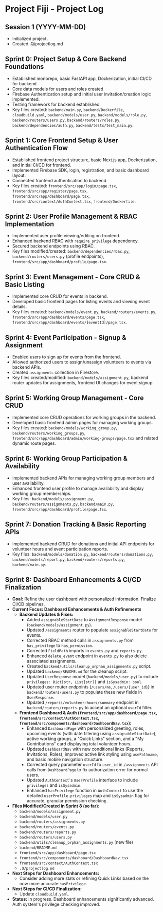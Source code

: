 # Project Fiji - Project Log

## Session 1 (YYYY-MM-DD)
- Initialized project.
- Created .Q/projectlog.md

## Sprint 0: Project Setup & Core Backend Foundations
*   Established monorepo, basic FastAPI app, Dockerization, initial CI/CD for backend.
*   Core data models for users and roles created.
*   Firebase Authentication setup and initial user invitation/creation logic implemented.
*   Testing framework for backend established.
*   Key files created: `backend/main.py`, `backend/Dockerfile`, `cloudbuild.yaml`, `backend/models/user.py`, `backend/models/role.py`, `backend/routers/users.py`, `backend/routers/roles.py`, `backend/dependencies/auth.py`, `backend/tests/test_main.py`.

## Sprint 1: Core Frontend Setup & User Authentication Flow
*   Established frontend project structure, basic Next.js app, Dockerization, and initial CI/CD for frontend.
*   Implemented Firebase SDK, login, registration, and basic dashboard layout.
*   Connected frontend authentication to backend.
*   Key files created: `frontend/src/app/login/page.tsx`, `frontend/src/app/register/page.tsx`, `frontend/src/app/dashboard/page.tsx`, `frontend/src/context/AuthContext.tsx`, `frontend/Dockerfile`.

## Sprint 2: User Profile Management & RBAC Implementation
*   Implemented user profile viewing/editing on frontend.
*   Enhanced backend RBAC with `require_privilege` dependency.
*   Secured backend endpoints using RBAC.
*   Key files modified/created: `backend/dependencies/rbac.py`, `backend/routers/users.py` (profile endpoints), `frontend/src/app/dashboard/profile/page.tsx`.

## Sprint 3: Event Management - Core CRUD & Basic Listing
*   Implemented core CRUD for events in backend.
*   Developed basic frontend pages for listing events and viewing event details.
*   Key files created: `backend/models/event.py`, `backend/routers/events.py`, `frontend/src/app/dashboard/events/page.tsx`, `frontend/src/app/dashboard/events/[eventId]/page.tsx`.

## Sprint 4: Event Participation - Signup & Assignment
*   Enabled users to sign up for events from the frontend.
*   Allowed authorized users to assign/unassign volunteers to events via backend APIs.
*   Created `assignments` collection in Firestore.
*   Key files created/modified: `backend/models/assignment.py`, backend router updates for assignments, frontend UI changes for event signup.

## Sprint 5: Working Group Management - Core CRUD
*   Implemented core CRUD operations for working groups in the backend.
*   Developed basic frontend admin pages for managing working groups.
*   Key files created: `backend/models/working_group.py`, `backend/routers/working_groups.py`, `frontend/src/app/dashboard/admin/working-groups/page.tsx` and related dynamic route pages.

## Sprint 6: Working Group Participation & Availability
*   Implemented backend APIs for managing working group members and user availability.
*   Enhanced frontend user profile to manage availability and display working group memberships.
*   Key files: `backend/models/assignment.py`, `backend/routers/assignments.py`, `backend/main.py`, `frontend/src/app/dashboard/profile/page.tsx`.

## Sprint 7: Donation Tracking & Basic Reporting APIs
*   Implemented backend CRUD for donations and initial API endpoints for volunteer hours and event participation reports.
*   Key files: `backend/models/donation.py`, `backend/routers/donations.py`, `backend/models/report.py`, `backend/routers/reports.py`, `backend/main.py`.

## Sprint 8: Dashboard Enhancements & CI/CD Finalization
*   **Goal:** Refine the user dashboard with personalized information. Finalize CI/CD pipelines.
*   **Current Focus: Dashboard Enhancements & Auth Refinements**
    *   **Backend Updates & Fixes:**
        *   Added `assignableStartDate` to `AssignmentResponse` model (`backend/models/assignment.py`).
        *   Updated `/assignments` router to populate `assignableStartDate` for events.
        *   Corrected RBAC method calls in `assignments.py` from `has_privilege` to `has_permission`.
        *   Corrected `FieldPath` imports in `events.py` and `reports.py`.
        *   Enhanced `delete_event` endpoint in `events.py` to also delete associated assignments.
        *   Created `backend/utils/cleanup_orphan_assignments.py` script.
        *   Updated `backend/README.md` for the cleanup script.
        *   Updated `UserResponse` model (`backend/models/user.py`) to include `privileges: Dict[str, List[str]]` and `isSysadmin: bool`.
        *   Updated user router endpoints (`/users/me`, `/users/{user_id}`) in `backend/routers/users.py` to populate these new fields in `UserResponse`.
        *   Updated `/reports/volunteer-hours/summary` endpoint in `backend/routers/reports.py` to accept an optional `userId` filter.
    *   **Frontend Dashboard & Auth (`frontend/src/app/dashboard/page.tsx`, `frontend/src/context/AuthContext.tsx`, `frontend/src/components/dashboard/DashboardNav.tsx`):**
        *   Enhanced `DashboardPage` with personalized greeting, roles, upcoming events (with date filtering using `assignableStartDate`), active working groups, a "Quick Links" section, and a "My Contributions" card displaying total volunteer hours.
        *   Updated `DashboardNav` with new conditional links (Reports, Invitations, Roles), improved active link styling using `usePathname`, and basic mobile navigation structure.
        *   Corrected query parameter `userId` to `user_id` in `/assignments` API calls from `DashboardPage` to fix authorization error for normal users.
        *   Updated `AuthContext`'s `UserProfile` interface to include `privileges` and `isSysadmin`.
        *   Enhanced `hasPrivilege` function in `AuthContext` to use the detailed `userProfile.privileges` map and `isSysadmin` flag for accurate, granular permission checking.
*   **Files Modified/Created in Sprint 8 (so far):**
    *   `backend/models/assignment.py`
    *   `backend/models/user.py`
    *   `backend/routers/assignments.py`
    *   `backend/routers/events.py`
    *   `backend/routers/reports.py`
    *   `backend/routers/users.py`
    *   `backend/utils/cleanup_orphan_assignments.py` (new file)
    *   `backend/README.md`
    *   `frontend/src/app/dashboard/page.tsx`
    *   `frontend/src/components/dashboard/DashboardNav.tsx`
    *   `frontend/src/context/AuthContext.tsx`
    *   `.Q/projectlog.md`
*   **Next Steps for Dashboard Enhancements:**
    *   Consider adding more stats or refining Quick Links based on the now more accurate `hasPrivilege`.
*   **Next Steps for CI/CD Finalization:**
    *   Update `cloudbuild.yaml`.
*   **Status:** In progress. Dashboard enhancements significantly advanced. Auth system's privilege checking improved.